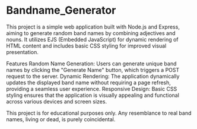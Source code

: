 # Bandname_Generator


This project is a simple web application built with Node.js and Express, aiming to generate random band names by combining adjectives and nouns. It utilizes EJS (Embedded JavaScript) for dynamic rendering of HTML content and includes basic CSS styling for improved visual presentation.

Features
Random Name Generation: Users can generate unique band names by clicking the "Generate Name" button, which triggers a POST request to the server.
Dynamic Rendering: The application dynamically updates the displayed band name without requiring a page refresh, providing a seamless user experience.
Responsive Design: Basic CSS styling ensures that the application is visually appealing and functional across various devices and screen sizes.


This project is for educational purposes only. Any resemblance to real band names, living or dead, is purely coincidental.
